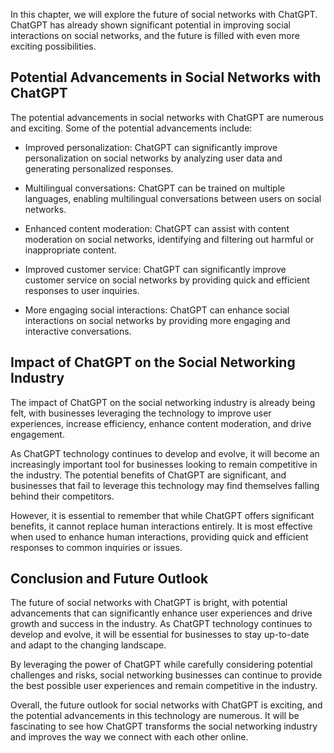 
In this chapter, we will explore the future of social networks with ChatGPT. ChatGPT has already shown significant potential in improving social interactions on social networks, and the future is filled with even more exciting possibilities.

Potential Advancements in Social Networks with ChatGPT
------------------------------------------------------

The potential advancements in social networks with ChatGPT are numerous and exciting. Some of the potential advancements include:

* Improved personalization: ChatGPT can significantly improve personalization on social networks by analyzing user data and generating personalized responses.

* Multilingual conversations: ChatGPT can be trained on multiple languages, enabling multilingual conversations between users on social networks.

* Enhanced content moderation: ChatGPT can assist with content moderation on social networks, identifying and filtering out harmful or inappropriate content.

* Improved customer service: ChatGPT can significantly improve customer service on social networks by providing quick and efficient responses to user inquiries.

* More engaging social interactions: ChatGPT can enhance social interactions on social networks by providing more engaging and interactive conversations.

Impact of ChatGPT on the Social Networking Industry
---------------------------------------------------

The impact of ChatGPT on the social networking industry is already being felt, with businesses leveraging the technology to improve user experiences, increase efficiency, enhance content moderation, and drive engagement.

As ChatGPT technology continues to develop and evolve, it will become an increasingly important tool for businesses looking to remain competitive in the industry. The potential benefits of ChatGPT are significant, and businesses that fail to leverage this technology may find themselves falling behind their competitors.

However, it is essential to remember that while ChatGPT offers significant benefits, it cannot replace human interactions entirely. It is most effective when used to enhance human interactions, providing quick and efficient responses to common inquiries or issues.

Conclusion and Future Outlook
-----------------------------

The future of social networks with ChatGPT is bright, with potential advancements that can significantly enhance user experiences and drive growth and success in the industry. As ChatGPT technology continues to develop and evolve, it will be essential for businesses to stay up-to-date and adapt to the changing landscape.

By leveraging the power of ChatGPT while carefully considering potential challenges and risks, social networking businesses can continue to provide the best possible user experiences and remain competitive in the industry.

Overall, the future outlook for social networks with ChatGPT is exciting, and the potential advancements in this technology are numerous. It will be fascinating to see how ChatGPT transforms the social networking industry and improves the way we connect with each other online.
